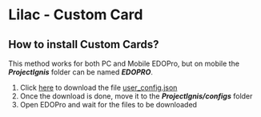 # Lilac - Custom Card
## How to install Custom Cards?
This method works for both PC and Mobile EDOPro, but on mobile the ***ProjectIgnis*** folder can be named ***EDOPRO***.

1. Click [here][df2] to download the file [user_config.json][df2]
2. Once the download is done, move it to the ***ProjectIgnis/configs*** folder
3. Open EDOPro and wait for the files to be downloaded
















[df2]: <https://drive.google.com/file/d/1N-Zbb6g6b-L1thwoX-p1TRlx0L0KK58S/view?usp=drivesdk>
